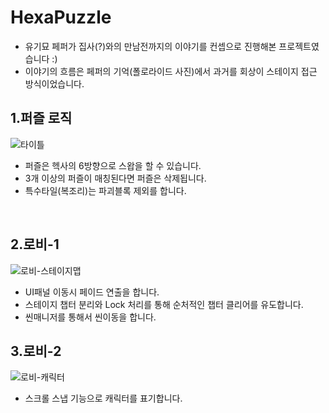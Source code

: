 # HexaPuzzle
- 유기묘 페퍼가 집사(?)와의 만남전까지의 이야기를 컨셉으로 진행해본 프로젝트였습니다 :)
- 이야기의 흐름은 페퍼의 기억(폴로라이드 사진)에서 과거를 회상이 스테이지 접근 방식이었습니다.

## 1.퍼즐 로직
![타이틀](https://user-images.githubusercontent.com/12422388/153789291-0250a4cc-8719-42cf-b751-c86ebadc1e0e.gif)<br>
- 퍼즐은 헥사의 6방향으로 스왑을 할 수 있습니다.
- 3개 이상의 퍼즐이 매칭된다면 퍼즐은 삭제됩니다.
- 특수타일(복조리)는 파괴블록 제외를 합니다.
<br />

## 2.로비-1
![로비-스테이지맵](https://user-images.githubusercontent.com/12422388/150920360-33e6d75c-f549-4514-8ef2-444ff429e4b2.gif)<br>
- UI패널 이동시 페이드 연출을 합니다.
- 스테이지 챕터 분리와 Lock 처리를 통해 순처적인 챕터 클리어를 유도합니다.
- 씬매니저를 통해서 씬이동을 합니다.

## 3.로비-2
![로비-캐릭터](https://user-images.githubusercontent.com/12422388/150921631-85fefa1f-7c96-4288-a7fb-ab6c71f86f9c.gif)<br>
- 스크롤 스냅 기능으로 캐릭터를 표기합니다.


